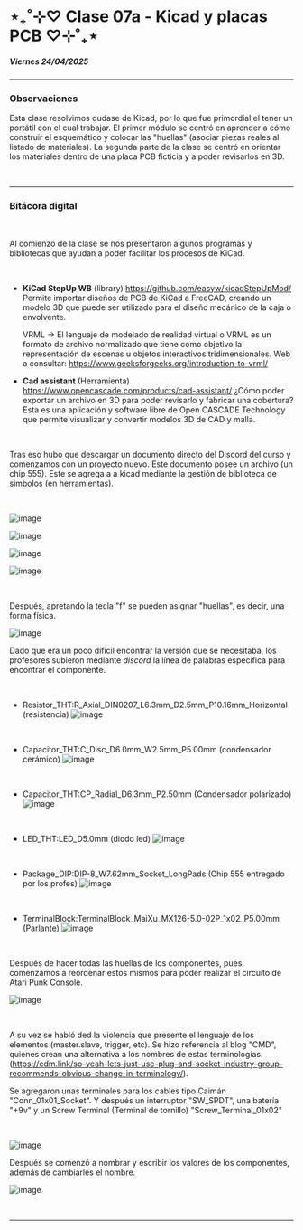 # ⋆₊˚⊹♡ Clase 07a - Kicad y placas PCB ♡⊹˚₊⋆

##### _Viernes 24/04/2025_

***

### Observaciones

<!---Recordar para programar "md" (markdown): 
- https://github.com/adam-p/markdown-here/wiki/Markdown-Cheatsheet 
- https://www.markdownguide.org/basic-syntax/
- El Domingo 30 de marzo cumplí 25... no se porqué me gustaría sentirme orgullosa de ello, que se me reconociera --->

Esta clase resolvimos dudase de Kicad, por lo que fue primordial el tener un portátil con el cual trabajar.
El primer módulo se centró en aprender a cómo construir el esquemático y colocar las "huellas" (asociar piezas reales al listado de materiales).
La segunda parte de la clase se centró en orientar los materiales dentro de una placa PCB ficticia y a poder revisarlos en 3D.

<br>

***

### Bitácora digital

<br>

Al comienzo de la clase se nos presentaron algunos programas y bibliotecas que ayudan a poder facilitar los procesos de KiCad.

<br>

- **KiCad StepUp WB** (library) https://github.com/easyw/kicadStepUpMod/
  Permite importar diseños de PCB de KiCad a FreeCAD, creando un modelo 3D que puede ser utilizado para el diseño mecánico de la caja o envolvente.

  VRML -> El lenguaje de modelado de realidad virtual o VRML es un formato de archivo normalizado que tiene como objetivo la representación de escenas u objetos interactivos
  tridimensionales. Web a consultar: https://www.geeksforgeeks.org/introduction-to-vrml/

- **Cad assistant** (Herramienta) https://www.opencascade.com/products/cad-assistant/
  ¿Cómo poder exportar un archivo en 3D para poder revisarlo y fabricar una cobertura? Esta es una aplicación y software libre de Open CASCADE Technology que permite visualizar y convertir modelos 3D de CAD y malla.

  <br>

Tras eso hubo que descargar un documento directo del Discord del curso y comenzamos con un proyecto nuevo.
Este documento posee un archivo (un chip 555). Este se agrega a a kicad mediante la gestión de biblioteca de simbolos (en herramientas).

<br>

![image](https://github.com/user-attachments/assets/b5435d1f-9f13-4f5a-8bd0-7724270df5d7)

![image](https://github.com/user-attachments/assets/962b7d96-d13a-42ea-b770-69999d8025b6)

![image](https://github.com/user-attachments/assets/9f42649b-61d1-4087-8e6a-16aabcd49752)

![image](https://github.com/user-attachments/assets/abe322ae-9790-4660-a85e-9b54c115971a)


<br>

Después, apretando la tecla "f" se pueden asignar "huellas", es decir, una forma física.

![image](https://github.com/user-attachments/assets/fa09ddcd-242b-4127-b051-24776f62eba0)

Dado que era un poco dificil encontrar la versión que se necesitaba, los profesores subieron mediante _discord_ la línea de palabras específica para encontrar el componente.

<br>

- Resistor_THT:R_Axial_DIN0207_L6.3mm_D2.5mm_P10.16mm_Horizontal (resistencia)
![image](https://github.com/user-attachments/assets/66c57f9d-0ac8-4d0b-9e3e-06da6362240e)

<br>

- Capacitor_THT:C_Disc_D6.0mm_W2.5mm_P5.00mm (condensador cerámico)
![image](https://github.com/user-attachments/assets/c85fb458-30b3-4547-a69b-0a66e14422f9)

<br>

- Capacitor_THT:CP_Radial_D6.3mm_P2.50mm (Condensador polarizado)
![image](https://github.com/user-attachments/assets/7f6d93cb-79ea-4425-b750-0e63ae80bd86)

<br>

- LED_THT:LED_D5.0mm (diodo led)
![image](https://github.com/user-attachments/assets/fe908223-349d-4b34-b04d-e2efbf321062)

<br>

- Package_DIP:DIP-8_W7.62mm_Socket_LongPads (Chip 555 entregado por los profes)
![image](https://github.com/user-attachments/assets/a33e1523-9322-4a17-8395-566f163c5748)

<br>

- TerminalBlock:TerminalBlock_MaiXu_MX126-5.0-02P_1x02_P5.00mm (Parlante)
![image](https://github.com/user-attachments/assets/37ced238-da5e-469d-90a1-dd74a4c5b036)

<br>

Después de hacer todas las huellas de los componentes, pues comenzamos a reordenar estos mismos para poder realizar el circuito de Atari Punk Console.

![image](https://github.com/user-attachments/assets/04971cbf-3230-4629-a50d-eb849a8428df)

<br>

A su vez se habló ded la violencia que presente el lenguaje de los elementos (master.slave, trigger, etc). Se hizo referencia al blog "CMD", quienes crean una alternativa a los nombres de estas terminologías. (https://cdm.link/so-yeah-lets-just-use-plug-and-socket-industry-group-recommends-obvious-change-in-terminology/).

Se agregaron unas terminales para los cables tipo Caimán "Conn_01x01_Socket". Y después un interruptor "SW_SPDT", una batería "+9v" y un Screw Terminal (Terminal de tornillo) "Screw_Terminal_01x02"

<br>

![image](https://github.com/user-attachments/assets/d2095a18-48f9-4394-9e4d-9223c8fba5a0)

Después se comenzó a nombrar y escribir los valores de los componentes, además de cambiarles el nombre.

![image](https://github.com/user-attachments/assets/6b1b1042-9870-4f36-b1d3-ab4c6138513c)

<br>

***




 
